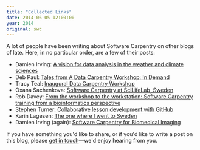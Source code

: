 ```yaml
---
title: "Collected Links"
date: 2014-06-05 12:00:00
year: 2014
original: swc
---
```

<p>
  A lot of people have been writing about Software Carpentry on other blogs of late.
  Here,
  in no particular order,
  are a few of their posts:
</p>
<ul>
  <li>Damien Irving: <a href="http://drclimate.wordpress.com/2014/05/15/a-vision-for-data-analysis-in-the-weather-and-climate-sciences/">A vision for data analysis in the weather and climate sciences</a></li>
  <li>Deb Paul: <a href="https://www.idigbio.org/content/tales-data-carpentry-workshop-demand">Tales from A Data Carpentry Workshop: In Demand</a></li>
  <li>Tracy Teal: <a href="https://storify.com/tracykteal/datacarpentry-2014-05-08">Inaugural Data Carpentry Workshop</a></li>
  <li>Oxana Sachenkova: <a href="http://merenlin.com/2014/06/software-carpentry-scilifelab/">Software Carpentry at SciLifeLab, Sweden</a></li>
  <li>Rob Davey: <a href="http://mozillascience.org/from-the-workshop-to-the-workstation-software-carpentry-training-from-a-bioinformatics-perspective/">From the workshop to the workstation: Software Carpentry training from a bioinformatics perspective</a></li>
  <li>Stephen Turner: <a href="http://gettinggeneticsdone.blogspot.ca/2014/06/collaborative-lesson-development-git-github.html">Collaborative lesson development with GitHub</a></li>
  <li>Karin Lagesen: <a href="http://blog.karinlag.no/2014/06/sweden/">The one where I went to Sweden</a></li>
  <li>Damien Irving (again): <a href="http://resbaz.tumblr.com/post/87780775179/software-carpentry-for-biomedical-imaging">Software Carpentry for Biomedical Imaging</a></li>
</ul>
<p>
  If you have something you'd like to share,
  or if you'd like to write a post on this blog,
  please <a href="mailto:{{site.author.email}}">get in touch</a>&mdash;we'd enjoy hearing from you.
</p>
